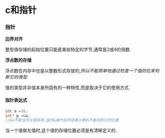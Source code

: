 # c和指针

### 指针

**边界对齐**

整型值存储的起始位置只能是某些特定的字节,通常是2或4的倍数.

**浮点数的存储**

浮点数在内存中也是以整数形式存放的,*所以不能简单地通过检查一个值的位来判断它的类型*.

值的类型并非值本身所固有的一种特性,而是取决于它的使用方式.

#### 指针表达式

```c
int a =16;
int* p =&a;
//&a不能当作左值来用,因为&操作后的结果计算机不能找到它的位置
```

当一个值做左值时,这个值的存储位置必须是有清晰定义的.